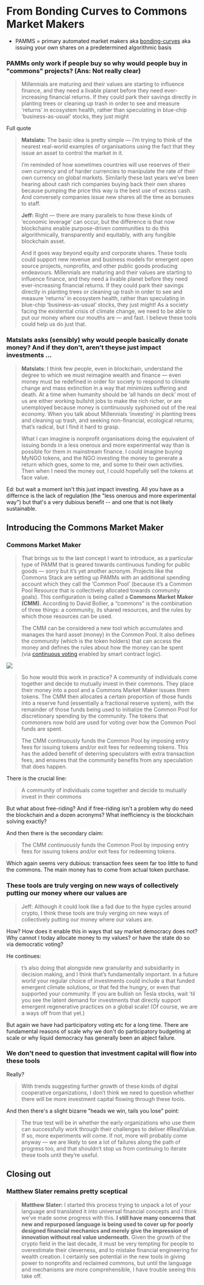# From Bonding Curves to Commons Market Makers

* PAMMS = primary automated market makers aka [bonding-curves](bonding-curves.md) aka issuing your own shares on a predetermined algorithmic basis


### PAMMs only work if people buy so why would people buy in "commons" projects? (Ans: Not really clear)

> Millennials are maturing and their values are starting to influence finance, and they need a livable planet before they need ever-increasing financial returns. If they could park their savings directly in planting trees or cleaning up trash in order to see and measure ‘returns’ in ecosystem health, rather than speculating in blue-chip ‘business-as-usual’ stocks, they just might

Full quote

> **Matslats:** The basic idea is pretty simple — I’m trying to think of the nearest real-world examples of organisations using the fact that they issue an asset to control the market in it.
> 
> I’m reminded of how sometimes countries will use reserves of their own currency and of harder currencies to manipulate the rate of their own currency on global markets. Similarly these last years we’ve been hearing about cash rich companies buying back their own shares because pumping the price this way is the best use of excess cash. And conversely companies issue new shares all the time as bonuses to staff.
> 
> **Jeff:** Right — there are many parallels to how these kinds of ‘economic leverage’ can occur, but the difference is that now blockchains enable purpose-driven communities to do this algorithmically, transparently and equitably, with any fungible blockchain asset.
> 
> And it goes way beyond equity and corporate shares. These tools could support new revenue and business models for emergent open source projects, nonprofits, and other public goods producing endeavours. Millennials are maturing and their values are starting to influence finance, and they need a livable planet before they need ever-increasing financial returns. If they could park their savings directly in planting trees or cleaning up trash in order to see and measure ‘returns’ in ecosystem health, rather than speculating in blue-chip ‘business-as-usual’ stocks, they just might! As a society facing the existential crisis of climate change, we need to be able to put our money where our mouths are — and fast. I believe these tools could help us do just that.

### Matslats asks (sensibly) why would people basically donate money? And if they don't, aren't theyse just impact investments ... 

> **Matslats**: I think few people, even in blockchain, understand the degree to which we must reimagine wealth and finance — even money must be redefined in order for society to respond to climate change and mass extinction in a way that minimizes suffering and death. At a time when humanity should be ‘all hands on deck’ most of us are either working bullshit jobs to make the rich richer, or are unemployed because money is continuously syphoned out of the real economy. When you talk about Millennials ‘investing’ in planting trees and cleaning up trash, and seeking non-financial, ecological returns; that’s radical, but I find it hard to grasp.
> 
> What I can imagine is nonprofit organisations doing the equivalent of issuing bonds in a less onerous and more experimental way than is possible for them in mainstream finance. I could imagine buying MyNGO tokens, and the NGO investing the money to generate a return which goes, some to me, and some to their own activities. Then when I need the money out, I could hopefully sell the tokens at face value.

Ed: but wait a moment isn't this just impact investing. All you have as a differnce is the lack of regulation (the "less onerous and more experimental way") but that's a very dubious benefit -- and one that is not likely sustainable.

## Introducing the Commons Market Maker

### Commons Market Maker

> That brings us to the last concept I want to introduce, as a particular type of PAMM that is geared towards continuous funding for public goods — sorry but it’s yet another acronym. Projects like the Commons Stack are setting up PAMMs with an additional spending account which they call the ‘Common Pool’ (because it’s a Common Pool Resource that is collectively allocated towards community goals). This configuration is being called a **Commons Market Maker (CMM).** According to David Bollier, a “commons” is the combination of three things: a community, its shared resources, and the rules by which those resources can be used.
>
> The CMM can be considered a new tool which accumulates and manages the hard asset (money) in the Common Pool. It also defines the community (which is the token holders) that can access the money and defines the rules about how the money can be spent (via [continuous voting](https://medium.com/giveth/conviction-voting-a-novel-continuous-decision-making-alternative-to-governance-aa746cfb9475) enabled by smart contract logic).
>
![](https://miro.medium.com/max/1400/1*cxIlu0ENo0JDOt6j0A2Hiw.gif)
>
> So how would this work in practice? A community of individuals come together and decide to mutually invest in their commons. They place their money into a pool and a Commons Market Maker issues them tokens. The CMM then allocates a certain proportion of those funds into a reserve fund (essentially a fractional reserve system), with the remainder of those funds being used to initialize the Common Pool for discretionary spending by the community. The tokens that commoners now hold are used for voting over how the Common Pool funds are spent.
>
> The CMM continuously funds the Common Pool by imposing entry fees for issuing tokens and/or exit fees for redeeming tokens. This has the added benefit of deterring speculators with extra transaction fees, and ensures that the community benefits from any speculation that does happen. 

There is the crucial line:

> A community of individuals come together and decide to mutually invest in their commons

But what about free-riding? And if free-riding isn't a problem why do need the blockchain and a dozen acronyms? What inefficiency is the blockchain solving exactly?

And then there is the secondary claim:

> The CMM continuously funds the Common Pool by imposing entry fees for issuing tokens and/or exit fees for redeeming tokens. 

Which again seems very dubious: transaction fees seem far too little to fund the commons. The main money has to come from actual token purchase.


### These tools are truly verging on new ways of collectively putting our money where our values are

> Jeff: Although it could look like a fad due to the hype cycles around crypto, I think these tools are truly verging on new ways of collectively putting our money where our values are.

How? How does it enable this in ways that say market democracy does not? Why cannot I today allocate money to my values? or have the state do so via democratic voting?

He continues:

> t’s also doing that alongside new granularity and subsidiarity in decision making, and I think that’s fundamentally important. In a future world your regular choice of investments could include a <climateDAO> that funded emergent climate solutions, or <hungerDAO> that fed the hungry, or even <neighbourDAO> that supported your community. If you are bullish on Tesla stocks, wait ’til you see the latent demand for investments that directly support emergent regenerative practices on a global scale! (Of course, we are a ways off from that yet.)

But again we have had participatory voting etc for a long time. There are fundamental reasons of scale why we don't do participatory budgeting at scale or why liquid democracy has generally been an abject failure.

### We don't need to question that investment capital will flow into these tools

Really?

> With trends suggesting further growth of these kinds of digital cooperative organizations, I don’t think we need to question whether there will be more investment capital flowing through these tools.

And then there's a slight bizarre "heads we win, tails you lose" point:

> The true test will be in whether the early organizations who use them can successfully work through their challenges to deliver #RealValue. If so, more experiments will come. If not, more will probably come anyway — we are likely to see a lot of failures along the path of progress too, and that shouldn’t stop us from continuing to iterate these tools until they’re useful.

## Closing out

### Matthew Slater remains pretty sceptical

> **Matthew Slater:** I started this process trying to unpack a lot of your language and translated it into universal financial concepts and I think we’ve made some progress with this. **I still have many concerns that new and repurposed language is being used to cover up for poorly designed financial mechanics and merely give the impression of innovation without real value underneath.** Given the growth of the crypto field in the last decade, it must be very tempting for people to overestimate their cleverness, and to mistake financial engineering for wealth creation. I certainly see potential in the new tools in giving power to nonprofits and reclaimed commons, but until the language and mechanisms are more comprehensible, I have trouble seeing this take off.